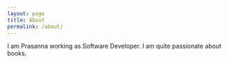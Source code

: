 ```yaml
---
layout: page
title: About
permalink: /about/
---
```


I am Prasanna working as Software Developer. I am quite passionate about books.


